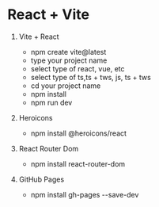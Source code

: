 # React + Vite

1. Vite + React
    - npm create vite@latest
    - type your project name
    - select type of react, vue, etc
    - select type of ts,ts + tws, js, ts + tws
    - cd your project name
    - npm install
    - npm run dev

1. Heroicons
    - npm install @heroicons/react

2. React Router Dom
    - npm install react-router-dom

3. GitHub Pages
    - npm install gh-pages --save-dev
